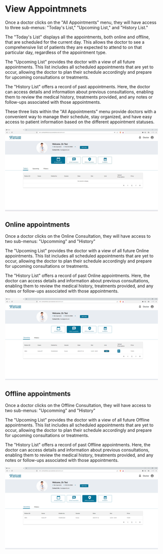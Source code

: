 # View Appointmnets

Once a doctor clicks on the "All Appointments" menu, they will have access to three sub-menus: "Today's List," "Upcoming List," and "History List."

The "Today's List" displays all the appointments, both online and offline, that are scheduled for the current day. This allows the doctor to see a comprehensive list of patients they are expected to attend to on that particular day, regardless of the appointment type.

The "Upcoming List" provides the doctor with a view of all future appointments. This list includes all scheduled appointments that are yet to occur, allowing the doctor to plan their schedule accordingly and prepare for upcoming consultations or treatments.

The "History List" offers a record of past appointments. Here, the doctor can access details and information about previous consultations, enabling them to review the medical history, treatments provided, and any notes or follow-ups associated with those appointments.

These three lists within the "All Appointments" menu provide doctors with a convenient way to manage their schedule, stay organized, and have easy access to patient information based on the different appointment statuses.

![Logo](./images/doctor/dc_dashboard.jpg)

## Online appointments

Once a doctor clicks on the Online Consultation, they will have access to two sub-menus: "Upcomming" and "History"

The "Upcoming List" provides the doctor with a view of all future Online appointments. This list includes all scheduled appointments that are yet to occur, allowing the doctor to plan their schedule accordingly and prepare for upcoming consultations or treatments.

The "History List" offers a record of past Online appointments. Here, the doctor can access details and information about previous consultations, enabling them to review the medical history, treatments provided, and any notes or follow-ups associated with those appointments.

![Logo](./images/doctor/virtual-cons.png)

## Offline appointments

Once a doctor clicks on the Offline Consultation, they will have access to two sub-menus: "Upcomming" and "History"

The "Upcoming List" provides the doctor with a view of all future Offline appointments. This list includes all scheduled appointments that are yet to occur, allowing the doctor to plan their schedule accordingly and prepare for upcoming consultations or treatments.

The "History List" offers a record of past Offline appointments. Here, the doctor can access details and information about previous consultations, enabling them to review the medical history, treatments provided, and any notes or follow-ups associated with those appointments.

![Logo](./images/doctor/offline-cons.png)
